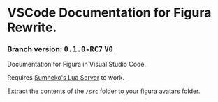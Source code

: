 # VSCode Documentation for Figura Rewrite.
### Branch version: <kbd>**0.1.0-RC7**</kbd> <kbd>**V0**</kbd>

Documentation for Figura in Visual Studio Code.

Requires [Sumneko's Lua Server](https://marketplace.visualstudio.com/items?itemName=sumneko.lua) to work.

Extract the contents of the `/src` folder to your figura avatars folder.
